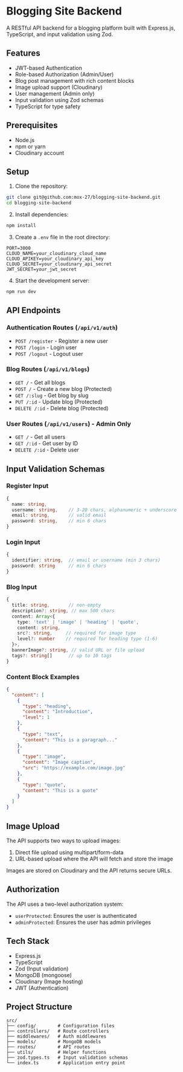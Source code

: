 # Blogging Site Backend

A RESTful API backend for a blogging platform built with Express.js, TypeScript, and input validation using Zod.

## Features

- JWT-based Authentication
- Role-based Authorization (Admin/User)
- Blog post management with rich content blocks
- Image upload support (Cloudinary)
- User management (Admin only)
- Input validation using Zod schemas
- TypeScript for type safety

## Prerequisites

- Node.js
- npm or yarn
- Cloudinary account

## Setup

1. Clone the repository:
```bash
git clone git@github.com:mox-27/blogging-site-backend.git
cd blogging-site-backend
```

2. Install dependencies:
```bash
npm install
```

3. Create a `.env` file in the root directory:
```env
PORT=3000
CLOUD_NAME=your_cloudinary_cloud_name
CLOUD_APIKEY=your_cloudinary_api_key
CLOUD_SECRET=your_cloudinary_api_secret
JWT_SECRET=your_jwt_secret
```

4. Start the development server:
```bash
npm run dev
```

## API Endpoints

### Authentication Routes (`/api/v1/auth`)
- `POST /register` - Register a new user
- `POST /login` - Login user
- `POST /logout` - Logout user

### Blog Routes (`/api/v1/blogs`)
- `GET /` - Get all blogs
- `POST /` - Create a new blog (Protected)
- `GET /:slug` - Get blog by slug
- `PUT /:id` - Update blog (Protected)
- `DELETE /:id` - Delete blog (Protected)

### User Routes (`/api/v1/users`) - Admin Only
- `GET /` - Get all users
- `GET /:id` - Get user by ID
- `DELETE /:id` - Delete user

## Input Validation Schemas

### Register Input
```typescript
{
  name: string,
  username: string,    // 3-20 chars, alphanumeric + underscore
  email: string,       // valid email
  password: string,    // min 6 chars
}
```

### Login Input
```typescript
{
  identifier: string,  // email or username (min 3 chars)
  password: string     // min 6 chars
}
```

### Blog Input
```typescript
{
  title: string,       // non-empty
  description?: string, // max 500 chars
  content: Array<{
    type: 'text' | 'image' | 'heading' | 'quote',
    content: string,
    src?: string,     // required for image type
    level?: number    // required for heading type (1-6)
  }>,
  bannerImage?: string, // valid URL or file upload
  tags?: string[]      // up to 10 tags
}
```

### Content Block Examples
```json
{
  "content": [
    {
      "type": "heading",
      "content": "Introduction",
      "level": 1
    },
    {
      "type": "text",
      "content": "This is a paragraph..."
    },
    {
      "type": "image",
      "content": "Image caption",
      "src": "https://example.com/image.jpg"
    },
    {
      "type": "quote",
      "content": "This is a quote"
    }
  ]
}
```

## Image Upload

The API supports two ways to upload images:
1. Direct file upload using multipart/form-data
2. URL-based upload where the API will fetch and store the image

Images are stored on Cloudinary and the API returns secure URLs.

## Authorization

The API uses a two-level authorization system:
- `userProtected`: Ensures the user is authenticated
- `adminProtected`: Ensures the user has admin privileges

## Tech Stack

- Express.js
- TypeScript
- Zod (Input validation)
- MongoDB (mongoose)
- Cloudinary (Image hosting)
- JWT (Authentication)

## Project Structure

```
src/
├── config/        # Configuration files
├── controllers/   # Route controllers
├── middlewares/   # Auth middlewares
├── models/        # MongoDB models
├── routes/        # API routes
├── utils/         # Helper functions
├── zod.types.ts   # Input validation schemas
└── index.ts       # Application entry point
```
